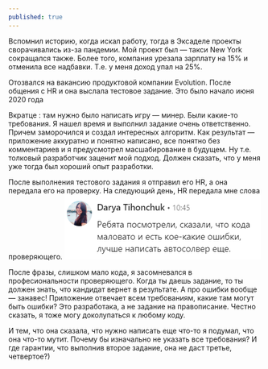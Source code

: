 ```yaml
---
published: true
---
```

Вспомнил историю, когда искал работу, тогда в Эксаделе проекты сворачивались из-за пандемии. Мой проект был — такси New York сокращался также. Более того, компания урезала зарплату на 15% и отменила все надбавки. Т.е. у меня доход упал на 25%.

Отозвался на вакансию продуктовой компании Evolution. После общения с HR и она выслала тестовое задание. Это было начало июня 2020 года

Вкратце : там нужно было написать игру — минер. Были какие-то требования. Я нашел время и выполнил задание очень ответственно. Причем заморочился и создал интересных алгоритм. Как результат — приложение аккуратно и понятно написано, все понятно без комментариев и я предусмотрел масшабирование в будущем. Ну т.е. толковый разработчик заценит мой подход. Должен сказать, что у меня уже тогда был хороший опыт разработки.

После выполнения тестового задания я отправил его HR, а она передала его на проверку. На следующий день, HR передала мне слова проверяющего.
![]({{site.baseurl}}/../img/1_sB9OcAqaPw-xn4_oXXfxGg.png)

После фразы, слишком мало кода, я засомневался в професиональности проверяющего. Когда ты даешь задание, то ты должен знать, что кандидат вернет в результате. А про ошибки вообще — занавес! Приложение отвечает всем требованиям, какие там могут быть ошибки? Это разработака, а не задание на правописание. Честно сказать, я тоже могу доколупаться к любому коду.

И тем, что она сказала, что нужно написать еще что-то я подумал, что она что-то мутит. Почему бы изначально не указать все требования? И где гарантии, что выполнив второе задание, она не даст третье, четвертое?)
